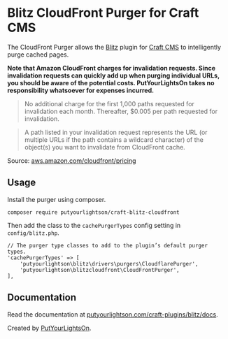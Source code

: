 # Blitz CloudFront Purger for Craft CMS

The CloudFront Purger allows the [Blitz](https://putyourlightson.com/craft-plugins/blitz) plugin for [Craft CMS](https://craftcms.com/) to intelligently purge cached pages.

**Note that Amazon CloudFront charges for invalidation requests. Since invalidation requests can quickly add up when purging individual URLs, you should be aware of the potential costs. PutYourLightsOn takes no responsibility whatsoever for expenses incurred.**

> No additional charge for the first 1,000 paths requested for invalidation each month. Thereafter, $0.005 per path requested for invalidation. 

> A path listed in your invalidation request represents the URL (or multiple URLs if the path contains a wildcard character) of the object(s) you want to invalidate from CloudFront cache.

Source: [aws.amazon.com/cloudfront/pricing](https://aws.amazon.com/cloudfront/pricing/)

## Usage

Install the purger using composer.

```
composer require putyourlightson/craft-blitz-cloudfront
```

Then add the class to the `cachePurgerTypes` config setting in `config/blitz.php`.

```
// The purger type classes to add to the plugin’s default purger types.
'cachePurgerTypes' => [
    'putyourlightson\blitz\drivers\purgers\CloudflarePurger',
    'putyourlightson\blitzcloudfront\CloudFrontPurger',
],
```

## Documentation

Read the documentation at [putyourlightson.com/craft-plugins/blitz/docs](https://putyourlightson.com/craft-plugins/blitz/docs#/?id=custom-reverse-proxy-purgers).

Created by [PutYourLightsOn](https://putyourlightson.com/).
